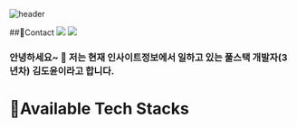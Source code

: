 ![header](https://capsule-render.vercel.app/api?type=transparent&height=300&section=header&text=Introduce%20My%20Projects&fontSize=80&animation=blinking&desc=(feat.기대금지🚫)&descAlign=90&descAlignY=75&fontColor=3d85c6&stroke=0b5394&strokeWidth=2)
<!--<img src="https://images.unsplash.com/photo-1497465135434-9dc15238075a?q=80&w=2016&auto=format&fit=crop&ixlib=rb-4.0.3&ixid=M3wxMjA3fDB8MHxwaG90by1wYWdlfHx8fGVufDB8fHx8fA%3D%3D"/>-->

##📎Contact
<a href="https://precious-value.tistory.com/" target="_blank"><img src="https://img.shields.io/badge/tistory-%23FF8800?style=flat-square&logo=tistory&logoColor=white"/></a>&nbsp;<a href="https://github.com/dedel009" target="_blank"><img src="https://img.shields.io/badge/github-%23181717?style=flat-square&logo=github"/></a>

### 안녕하세요~ 👋 저는 현재 인사이트정보에서 일하고 있는 풀스택 개발자(3년차) 김도윤이라고 합니다. 


<!--
**dedel009/dedel009** is a ✨ _special_ ✨ repository because its `README.md` (this file) appears on your GitHub profile.

Here are some ideas to get you started:

- 🔭 I’m currently working on ...
- 🌱 I’m currently learning ...
- 👯 I’m looking to collaborate on ...
- 🤔 I’m looking for help with ...
- 💬 Ask me about ...
- 📫 How to reach me: ...
- 😄 Pronouns: ...
- ⚡ Fun fact: ...
-->

# 📝Available Tech Stacks

